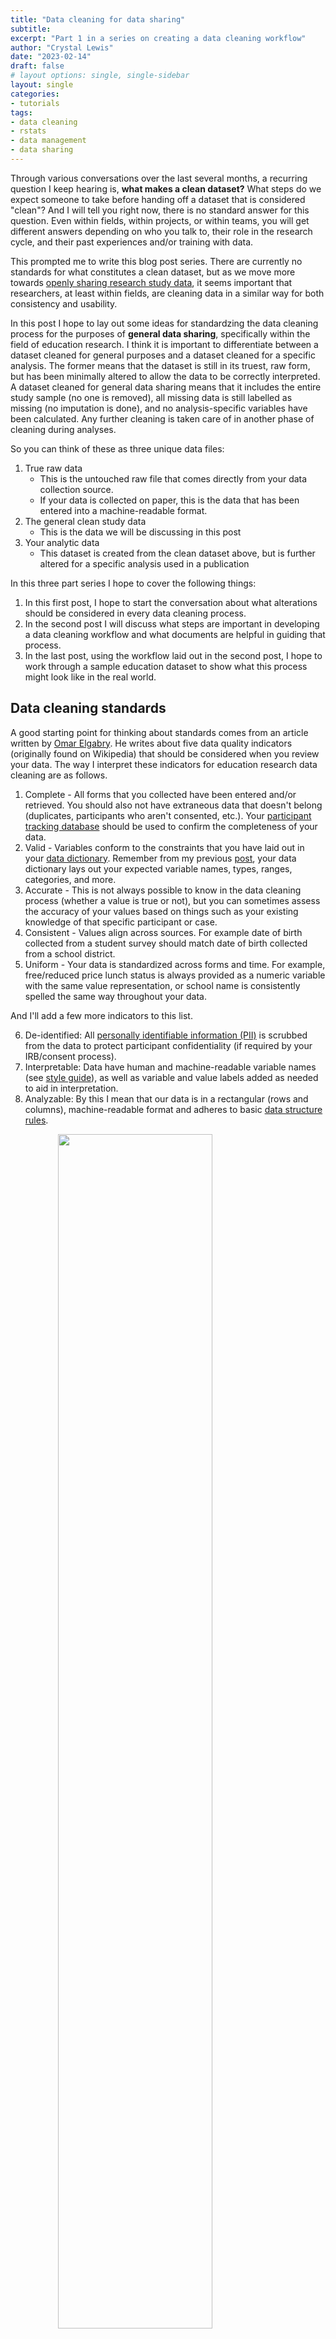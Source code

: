 ```yaml
---
title: "Data cleaning for data sharing"
subtitle: 
excerpt: "Part 1 in a series on creating a data cleaning workflow"
author: "Crystal Lewis"
date: "2023-02-14"
draft: false
# layout options: single, single-sidebar
layout: single
categories:
- tutorials
tags:
- data cleaning
- rstats
- data management
- data sharing 
---
```


Through various conversations over the last several months, a recurring question I keep hearing is, **what makes a clean dataset?** What steps do we expect someone to take before handing off a dataset that is considered "clean"? And I will tell you right now, there is no standard answer for this question. Even within fields, within projects, or within teams, you will get different answers depending on who you talk to, their role in the research cycle, and their past experiences and/or training with data.

This prompted me to write this blog post series. There are currently no standards for what constitutes a clean dataset, but as we move more towards [openly sharing research study data](https://www.whitehouse.gov/ostp/news-updates/2022/08/25/ostp-issues-guidance-to-make-federally-funded-research-freely-available-without-delay/), it seems important that researchers, at least within fields, are cleaning data in a similar way for both consistency and usability. 

In this post I hope to lay out some ideas for standardzing the data cleaning process for the purposes of **general data sharing**, specifically within the field of education research. I think it is important to differentiate between a dataset cleaned for general purposes and a dataset cleaned for a specific analysis. The former means that the dataset is still in its truest, raw form, but has been minimally altered to allow the data to be correctly interpreted. A dataset cleaned for general data sharing means that it includes the entire study sample (no one is removed), all missing data is still labelled as missing (no imputation is done), and no analysis-specific variables have been calculated. Any further cleaning is taken care of in another phase of cleaning during analyses. 

So you can think of these as three unique data files: 

1. True raw data
    - This is the untouched raw file that comes directly from your data collection source.
    - If your data is collected on paper, this is the data that has been entered into a machine-readable format.
2. The general clean study data
    - This is the data we will be discussing in this post
3. Your analytic data
    - This dataset is created from the clean dataset above, but is further altered for a specific analysis used in a publication

In this three part series I hope to cover the following things:
1. In this first post, I hope to start the conversation about what alterations should be considered in every data cleaning process.
2. In the second post I will discuss what steps are important in developing a data cleaning workflow and what documents are helpful in guiding that process.
2. In the last post, using the workflow laid out in the second post, I hope to work through a sample education dataset to show what this process might look like in the real world.

## Data cleaning standards

A good starting point for thinking about standards comes from an article written by [Omar Elgabry](https://towardsdatascience.com/the-ultimate-guide-to-data-cleaning-3969843991d4). He writes about five data quality indicators (originally found on Wikipedia) that should be considered when you review your data. The way I interpret these indicators for education research data cleaning are as follows.

1. Complete - All forms that you collected have been entered and/or retrieved. You should also not have extraneous data that doesn't belong (duplicates, participants who aren't consented, etc.). Your [participant tracking database](https://datamgmtinedresearch.com/track.html) should be used to confirm the completeness of your data.
2. Valid - Variables conform to the constraints that you have laid out in your [data dictionary](https://datamgmtinedresearch.com/documentation.html#data-dictionary). Remember from my previous [post](https://cghlewis.com/blog/data_dictionary/), your data dictionary lays out your expected variable names, types, ranges, categories, and more.
3. Accurate - This is not always possible to know in the data cleaning process (whether a value is true or not), but you can sometimes assess the accuracy of your values based on things such as your existing knowledge of that specific participant or case.
4. Consistent - Values align across sources. For example date of birth collected from a student survey should match date of birth collected from a school district.
5. Uniform - Your data is standardized across forms and time. For example, free/reduced price lunch status is always provided as a numeric variable with the same value representation, or school name is consistently spelled the same way throughout your data.

And I'll add a few more indicators to this list.

6. De-identified: All [personally identifiable information (PII)](https://medium.com/@searchbug/personally-identifiable-information-pii-your-guide-to-pii-compliance-3156874818a4) is scrubbed from the data to protect participant confidentiality (if required by your IRB/consent process).
7. Interpretable: Data have human and machine-readable variable names (see [style guide](https://datamgmtinedresearch.com/style.html)), as well as variable and value labels added as needed to aid in interpretation.
8. Analyzable: By this I mean that our data is in a rectangular (rows and columns), machine-readable format and adheres to basic [data structure rules](https://datamgmtinedresearch.com/data-structure.html#dataset-organization-rules).

<img src="img/rowcol.PNG" width="70%" style="display: block; margin: auto;" />

## Data cleaning checklist

Based on the standards above, I think there are several steps that can be added to a checklist to guide researchers in their data cleaning process. These steps, although very general here, once elaborated on for your specific data can help you produce data that is cleaned in a consistent and standardized manner within and across projects, and even across the field.

While the order of the steps are fluid and can be moved around as needed, the one step that should never be rearranged is step #1. Without reviewing your data first, you may possibly waste hours of time cleaning data only to learn later that participants are missing, your data is not organized as expected, or possibly that you are even working with the wrong data.

1. Review data
1. Adjust number of cases
1. De-identify data
1. Drop any irrelevant columns
1. Split columns as needed
1. Rename variables
1. Transform/normalize variables
1. Standardize variables
1. Update any variable types as needed
1. Recode variables
1. Construct any necessary variables
1. Add missing values as needed
1. Add metadata as needed
1. Validate data
1. Merge and/or append data as needed
1. Transform data as needed 

Let's review each step above.

First, you are going to access your raw data. If you use code to clean your data, this may look like reading one, or multiple files, into a statistical program. If you manually clean your data, you should make a copy of the raw data file, never alter the raw data itself. Next:

1. Review your raw data
    - Check your number of cases (rows) against your participant tracking database
      - Does the N in your participant tracking database match the N in your dataset?
    - Check your number of variables (columns) against your data dictionary? 
      - Does the number of variables in your data dictionary match the number of variables in your dataset?
      - Are the variable types and values as expected?

![](img/review2.PNG)

2. Adjust number of cases
    - Remove duplicate cases
      - First, make sure your duplicates are true duplicates (not incorrectly assigned names or IDs)
      - If you have true duplicates (participants who completed a form more than once or their data was entered more than once), duplicates will need to be removed
        - Follow the decisions made in your [protocol](https://datamgmtinedresearch.com/documentation.html#research-protocol) to ensure you are removing duplicates consistently
    - Add missing cases
      - If cases are marked as complete in your tracking database but data is missing, search for missing forms and add them to your data
    - Remove participants who are not part of your study/not consented
3. De-identify data
    - If your data does not already contain your assigned study IDs, replace all PII in your data with study IDs using a roster from your participant tracking database

![](img/de-identify.PNG)

4. Drop any irrelevant columns not included in your data dictionary
    - Here you can think of examples such as the metadata collected by Qualtrics. These columns may be completely irrelevant to your study and unnecessary for data sharing.
5. Split columns as needed
    - As discussed in the paper ["Data Organization in Spreadsheets"](https://www.tandfonline.com/doi/full/10.1080/00031305.2017.1375989), this refers to the data organization rule of "put just one thing in a cell".

<img src="img/split.PNG" width="50%" style="display: block; margin: auto;" />

6. Rename variables
    - Rename variables to correspond with the names provided in your data dictionary  
7. Transform/normalize variables
    - Compare the variable types in your raw data to the variable types you expected in your data dictionary. Do they align? If no, why? It may be that you need to remove any unexpected characters such as `$` or `%` that are preventing your variables from being a numeric type. Or it could be accidentally inserted white space or letters into your variable. 

<img src="img/normalize.PNG" width="35%" style="display: block; margin: auto;" />

8. Standardize variables
    - Make sure all of your variables are measured the same way within your dataset and the same way across time
    - This may involve rescaling variables
      - Ex: age measured in months in wave 1 and age measured in years in wave 2 would need to be rescaled
    - Or it may mean collapsing open-ended categories of variables

<img src="img/standard.PNG" width="35%" style="display: block; margin: auto;" />

9. Update any variable types as needed
    - After normalizing and standardizing variables above, you can now convert variable types as needed (for example convert a string to numeric)
10. Recode variables
    - If your categorical values are not coded as expected or if your categorical variables are not coded consistently across time, you can recode those here
    - This also includes [recoding implict values, explicitly](https://datamgmtinedresearch.com/data-structure.html#dataset-organization-rules)
      - For example if an NA value is implied to be 0, recode them to 0
    - You can also recode any variables as planned in your data dictionary (for example a reverse coded item)

<img src="img/recode.PNG" width="35%" style="display: block; margin: auto;" />

11. Construct any necessary variables
    - This is not the time to construct one-off analysis specific variables. This is the time to create/calculate variables that should always be a part of the core study dataset. This includes things such as:
      - cohort
      - time
      - treatment
      - variables calculated to remove identifiers (ex: age calculated so that date of birth can be removed)
      - any measure summary scores that you prefer are added to the study data
12. Add missing values as needed
    - You hopefully have a missing data schema already created and added to documents such as your style guide and your data dictionary. Assign missing data values consistently to all variables based on your documentation
      - Ex: -99 = skipped, -98 = not applicable
13. Add metadata as needed
    - While interoperable file types such as .csv files are highly recommended, I still think it can be extremely helpful to create another copy of your clean data in a format that allows for embedded metadata, such as .sav files. These file types allow you to embed variable and value labels that can be very handy for a data user. This can be especially helpful if you plan to export your variables with numeric values (ex: numeric values (1/0), rather than text values (yes/no)). In this case, rather than having to flip back and forth between a file and a data dictionary to interpret values, users can review information about the variables within the file itself.
14. Data validation
    - At minimum this step should be added to the end of your data cleaning process, but at best, you should be checking and validating every one of your transformations along the way as well.
      - Below is a sampling of checks you should complete during your validation process (using your data dictionary as your source of truth):
        1. Values out of range
        2. Variable types not as expected
        3. Missing columns
        4. Duplicate cases/missing cases
        5. Invalid study IDs
        6. Cross checks for impossible values
            - Ex: Compare age and grade level
        7. Cross checks for consistency
            - Ex: Grade level in one file and grade level in another file
      - If during your validation process you find errors that were caused by your cleaning process, correct the errors and re-run your validation to ensure errors were corrected
      - If you find true values that are inaccurate or out of range, you will need to make a personal decision on how to deal with those. Just make sure your decisions are documented.
        - For instance, you could leave the data as is, make a note of the out of range values in documentation, and allow future researchers to deal with those values during the analysis process. 
        - Or you could choose a value (ex: -90 = inaccurate value) to recode those values to.
        - Or if you find inconsistencies across different sources, you could choose one form as your source of truth and recode values based on that form.

These last two steps are not necessarily data cleaning steps, but are additional transformations that can be performed to allow you to structure your data for more user-friendly data sharing.  

14. Merge and/or append data as needed
    - In this step you can merge or append forms within or across time
    - Merging is joining forms horizontally (linking by a unique identifier). Appending is joining forms vertically, stacking forms on one another, joined by unique variable names.
    - Again do validation checks here
      - Do you have the correct number of rows and columns after the merge/append?
15. Transform data as needed
    - There are various reasons to store data in [long format or wide format](https://datamgmtinedresearch.com/data-structure.html#structure). Here you can restructure data as needed.

![](img/restructure.PNG)

The last step of your cleaning process will be to export your clean data. How you export your data and the file type you export to is up to the researcher. As I mentioned above, it can be helfpul to export to more than one file type (for example a .csv and a .sav file). You can even export the .csv using the text response values (ex: yes/no) while exporting the .sav using the numeric values (1/0) with embedded metadata. No matter how you export, it is crucial to always include documentation alongside your data to allow users to correctly interpret the information.

## Review

So to wrap this post up, what should we expect from clean data for the purposes of general data sharing?

1. We should expect the data to be complete
    - No missing cases, no additional cases. Only study sample cases.
2. We should expect that the information in our data should align with the information in our data dictionary.
    - This means that we have the same number of variables across both files and that variable types, ranges, and categories match across both files
    - Those variables should be structured uniformly and consistently
3. The data should be de-identified
    - If de-identification is a requirement of our IRB/consent, then there should be no remaining PII in our data
      - Note that we did not talk about more involved de-identification methods for the purpose of public data sharing here. That requires a deeper conversation. But you can read more about those methods [here](https://www.povertyactionlab.org/sites/default/files/research-resources/J-PAL-guide-to-deidentifying-data.pdf).
4. The data should be in a human and machine-readable, analyzable format
    - In a rectangular format with well-named variables (and metadata added if possible)
5. And last, the data should be accurate to the best of our knowledge

With all of this said, this set of standards and data cleaning steps are still my opinion and are based on my personal experiences. Having been a data manager for almost 10 years now, what I have outlined provides a general overview of what I personally consider for every single dataset that I clean. And as a data manager, I never have a specific analysis in mind. My goal is to make a general dataset that can be shared with any future user. I always welcome opinions and/or ideas of things that should be added to or removed from this list. Please share your thoughts in the comments below! You can also read more about other ideas around data cleaning here:

- [How to Share Data for Collaboration](https://www.ncbi.nlm.nih.gov/pmc/articles/PMC7518408/)  
- [The Basics of Data Management](https://figshare.com/articles/preprint/The_Basics_of_Data_Management/13215350/1)  
- [Six Data Cleaning Checks](http://evalu-ate.org/blog/hubbard-sep2016/)  
- [Data Organization in Spreadsheets](https://www.tandfonline.com/doi/full/10.1080/00031305.2017.1375989)  
- [Data Cleaning Principles](https://kbroman.org/Talk_DataCleaning/data_cleaning_notes.pdf)  

In the next post we will dive into my next question, how do we integrate these standards into a data cleaning workflow?
